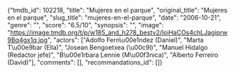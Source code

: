 {"tmdb_id": 102218, "title": "Mujeres en el parque", "original_title": "Mujeres en el parque", "slug_title": "mujeres-en-el-parque", "date": "2006-10-21", "genre": "", "score": "6.5/10", "synopsis": "", "image": "https://image.tmdb.org/t/p/w185_and_h278_bestv2/loiHaCOs4chLJagiprw9Bq4gx1q.jpg", "actors": ["Adolfo Fern\u00e1ndez (Daniel)", "Marta T\u00e9bar (Ella)", "Josean Bengoetxea (\u00c9l)", "Manuel Hidalgo (Redactor jefe)", "B\u00e1rbara Lennie (M\u00f3nica)", "Alberto Ferreiro (David)"], "comments": [], "recommandations_id": []}